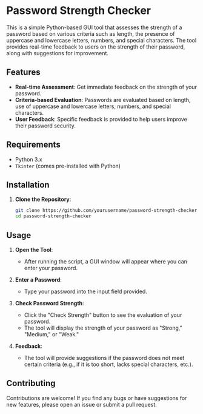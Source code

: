 # Password Strength Checker

This is a simple Python-based GUI tool that assesses the strength of a password based on various criteria such as length, the presence of uppercase and lowercase letters, numbers, and special characters. The tool provides real-time feedback to users on the strength of their password, along with suggestions for improvement.

## Features

- **Real-time Assessment**: Get immediate feedback on the strength of your password.
- **Criteria-based Evaluation**: Passwords are evaluated based on length, use of uppercase and lowercase letters, numbers, and special characters.
- **User Feedback**: Specific feedback is provided to help users improve their password security.

## Requirements

- Python 3.x
- `Tkinter` (comes pre-installed with Python)
  
## Installation

1. **Clone the Repository**:
   ```bash
   git clone https://github.com/yourusername/password-strength-checker.git
   cd password-strength-checker
## Usage

1. **Open the Tool**:
   - After running the script, a GUI window will appear where you can enter your password.

2. **Enter a Password**:
   - Type your password into the input field provided.

3. **Check Password Strength**:
   - Click the "Check Strength" button to see the evaluation of your password.
   - The tool will display the strength of your password as "Strong," "Medium," or "Weak."

4. **Feedback**:
   - The tool will provide suggestions if the password does not meet certain criteria (e.g., if it is too short, lacks special characters, etc.).

## Contributing

Contributions are welcome! If you find any bugs or have suggestions for new features, please open an issue or submit a pull request.
